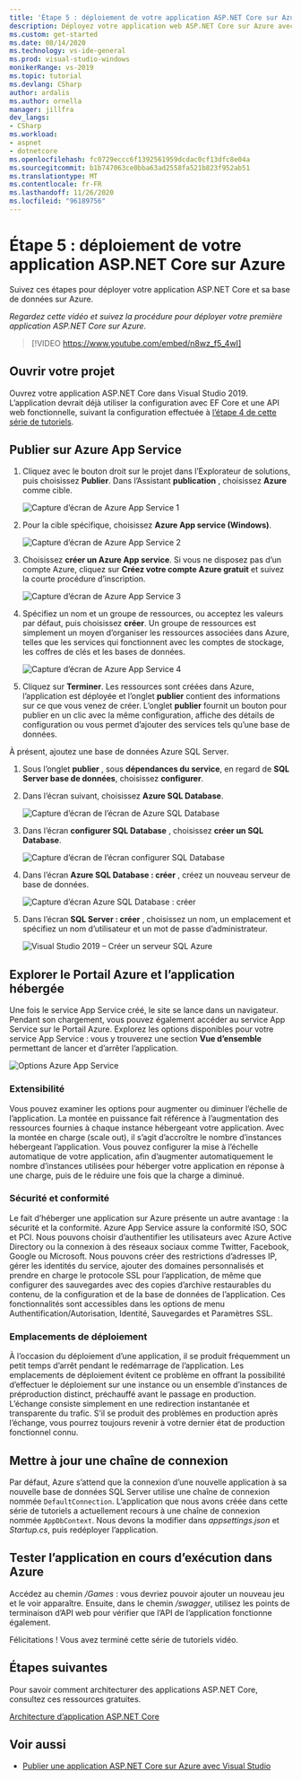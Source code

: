 ```yaml
---
title: 'Étape 5 : déploiement de votre application ASP.NET Core sur Azure'
description: Déployez votre application web ASP.NET Core sur Azure avec ce tutoriel vidéo et des instructions détaillées.
ms.custom: get-started
ms.date: 08/14/2020
ms.technology: vs-ide-general
ms.prod: visual-studio-windows
monikerRange: vs-2019
ms.topic: tutorial
ms.devlang: CSharp
author: ardalis
ms.author: ornella
manager: jillfra
dev_langs:
- CSharp
ms.workload:
- aspnet
- dotnetcore
ms.openlocfilehash: fc0729eccc6f1392561959dcdac0cf13dfc8e04a
ms.sourcegitcommit: b1b747063ce0bba63ad2558fa521b823f952ab51
ms.translationtype: MT
ms.contentlocale: fr-FR
ms.lasthandoff: 11/26/2020
ms.locfileid: "96189756"
---
```

# <a name="step-5-deploy-your-aspnet-core-app-to-azure"></a>Étape 5 : déploiement de votre application ASP.NET Core sur Azure

Suivez ces étapes pour déployer votre application ASP.NET Core et sa base de données sur Azure.

_Regardez cette vidéo et suivez la procédure pour déployer votre première application ASP.NET Core sur Azure._

> [!VIDEO https://www.youtube.com/embed/n8wz_f5_4wI]

## <a name="open-your-project"></a>Ouvrir votre projet

Ouvrez votre application ASP.NET Core dans Visual Studio 2019. L’application devrait déjà utiliser la configuration avec EF Core et une API web fonctionnelle, suivant la configuration effectuée à [l’étape 4 de cette série de tutoriels](tutorial-aspnet-core-ef-step-04.md).

## <a name="publish-to-azure-app-service"></a>Publier sur Azure App Service

1. Cliquez avec le bouton droit sur le projet dans l’Explorateur de solutions, puis choisissez **Publier**. Dans l’Assistant **publication** , choisissez **Azure** comme cible.

   ![Capture d’écran de Azure App Service 1](media/vs-2019/app-service-screen-1.png)

1. Pour la cible spécifique, choisissez **Azure App service (Windows)**.

   ![Capture d’écran de Azure App Service 2](media/vs-2019/app-service-screen-2.png)

1. Choisissez **créer un Azure App service**. Si vous ne disposez pas d’un compte Azure, cliquez sur **Créez votre compte Azure gratuit** et suivez la courte procédure d’inscription.

   ![Capture d’écran de Azure App Service 3](media/vs-2019/app-service-screen-3.png)

1. Spécifiez un nom et un groupe de ressources, ou acceptez les valeurs par défaut, puis choisissez **créer**. Un groupe de ressources est simplement un moyen d’organiser les ressources associées dans Azure, telles que les services qui fonctionnent avec les comptes de stockage, les coffres de clés et les bases de données.

   ![Capture d’écran de Azure App Service 4](media/vs-2019/app-service-screen-4.png)

1. Cliquez sur **Terminer**. Les ressources sont créées dans Azure, l’application est déployée et l’onglet **publier** contient des informations sur ce que vous venez de créer. L’onglet **publier** fournit un bouton pour publier en un clic avec la même configuration, affiche des détails de configuration ou vous permet d’ajouter des services tels qu’une base de données.

À présent, ajoutez une base de données Azure SQL Server.

1. Sous l’onglet **publier** , sous **dépendances du service**, en regard de **SQL Server base de données**, choisissez **configurer**.

1. Dans l’écran suivant, choisissez **Azure SQL Database**.

   ![Capture d’écran de l’écran de Azure SQL Database](media/vs-2019/app-service-azure-sql-db.png)

1. Dans l’écran **configurer SQL Database** , choisissez **créer un SQL Database**.

   ![Capture d’écran de l’écran configurer SQL Database](media/vs-2019/app-service-azure-sql-db-2.png)

1. Dans l’écran **Azure SQL Database : créer** , créez un nouveau serveur de base de données.

   ![Capture d’écran Azure SQL Database : créer](media/vs-2019/app-service-azure-sql-db-3.png)

1. Dans l’écran **SQL Server : créer** , choisissez un nom, un emplacement et spécifiez un nom d’utilisateur et un mot de passe d’administrateur.

   ![Visual Studio 2019 – Créer un serveur SQL Azure](media/vs-2019/app-service-azure-sql-db-overlayed.png)

## <a name="exploring-the-azure-portal-and-your-hosted-app"></a>Explorer le Portail Azure et l’application hébergée

Une fois le service App Service créé, le site se lance dans un navigateur. Pendant son chargement, vous pouvez également accéder au service App Service sur le Portail Azure. Explorez les options disponibles pour votre service App Service : vous y trouverez une section **Vue d’ensemble** permettant de lancer et d’arrêter l’application.

![Options Azure App Service](media/vs-2019/vs2019-azure-app-service-menu-options.png)

### <a name="scalability"></a>Extensibilité

Vous pouvez examiner les options pour augmenter ou diminuer l’échelle de l’application. La montée en puissance fait référence à l’augmentation des ressources fournies à chaque instance hébergeant votre application. Avec la montée en charge (scale out), il s’agit d’accroître le nombre d’instances hébergeant l’application. Vous pouvez configurer la mise à l’échelle automatique de votre application, afin d’augmenter automatiquement le nombre d’instances utilisées pour héberger votre application en réponse à une charge, puis de le réduire une fois que la charge a diminué.

### <a name="security-and-compliance"></a>Sécurité et conformité

Le fait d’héberger une application sur Azure présente un autre avantage : la sécurité et la conformité. Azure App Service assure la conformité ISO, SOC et PCI. Nous pouvons choisir d’authentifier les utilisateurs avec Azure Active Directory ou la connexion à des réseaux sociaux comme Twitter, Facebook, Google ou Microsoft. Nous pouvons créer des restrictions d’adresses IP, gérer les identités du service, ajouter des domaines personnalisés et prendre en charge le protocole SSL pour l’application, de même que configurer des sauvegardes avec des copies d’archive restaurables du contenu, de la configuration et de la base de données de l’application. Ces fonctionnalités sont accessibles dans les options de menu Authentification/Autorisation, Identité, Sauvegardes et Paramètres SSL.

### <a name="deployment-slots"></a>Emplacements de déploiement

À l’occasion du déploiement d’une application, il se produit fréquemment un petit temps d’arrêt pendant le redémarrage de l’application. Les emplacements de déploiement évitent ce problème en offrant la possibilité d’effectuer le déploiement sur une instance ou un ensemble d’instances de préproduction distinct, préchauffé avant le passage en production. L’échange consiste simplement en une redirection instantanée et transparente du trafic. S’il se produit des problèmes en production après l’échange, vous pourrez toujours revenir à votre dernier état de production fonctionnel connu.

## <a name="update-connection-string"></a>Mettre à jour une chaîne de connexion

Par défaut, Azure s’attend que la connexion d’une nouvelle application à sa nouvelle base de données SQL Server utilise une chaîne de connexion nommée `DefaultConnection`. L’application que nous avons créée dans cette série de tutoriels a actuellement recours à une chaîne de connexion nommée `AppDbContext`. Nous devons la modifier dans *appsettings.json* et *Startup.cs*, puis redéployer l’application.

## <a name="test-the-app-running-in-azure"></a>Tester l’application en cours d’exécution dans Azure

Accédez au chemin */Games* : vous devriez pouvoir ajouter un nouveau jeu et le voir apparaître. Ensuite, dans le chemin */swagger*, utilisez les points de terminaison d’API web pour vérifier que l’API de l’application fonctionne également.

Félicitations ! Vous avez terminé cette série de tutoriels vidéo.

## <a name="next-steps"></a>Étapes suivantes

Pour savoir comment architecturer des applications ASP.NET Core, consultez ces ressources gratuites.

[Architecture d’application ASP.NET Core](https://dotnet.microsoft.com/learn/web/aspnet-architecture)

## <a name="see-also"></a>Voir aussi

- [Publier une application ASP.NET Core sur Azure avec Visual Studio](/aspnet/core/tutorials/publish-to-azure-webapp-using-vs?view=aspnetcore-2.2&preserve-view=true)